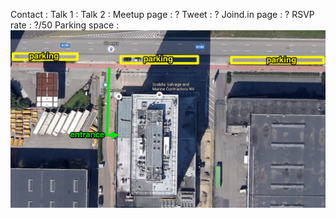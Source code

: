Contact :
Talk 1 :
Talk 2 :
Meetup page : ?
Tweet : ?
Joind.in page : ?
RSVP rate : ?/50
Parking space :
![Parking space](https://raw.githubusercontent.com/nucleus-be/office-meetups/master/parking_space.png)
